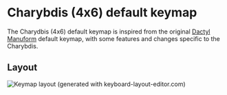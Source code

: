 # Charybdis (4x6) default keymap

The Charydbis (4x6) default keymap is inspired from the original [Dactyl
Manuform](../../../../../handwired/dactyl_manuform) default keymap, with some
features and changes specific to the Charybdis.

## Layout

![Keymap layout (generated with keyboard-layout-editor.com)](https://i.imgur.com/hHqJhkA.png)
